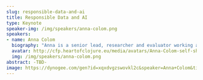 ```yaml
---
slug: responsible-data-and-ai
title: Responsible Data and AI
type: Keynote
speaker-img: /img/speakers/anna-colom.png
speakers:
- name: Anna Colom
  biography: "Anna is a senior lead, researcher and evaluator working at the intersections of digital technologies, democratic processes, justice and climate. She's currently active at The Data Tank, an organization championing a holistic approach to re-using data for the common good.\r\n\r\nBefore joining The Data Tank, she was the Public Participation and Research Lead at the Ada Lovelace Institute. Her role focused on ensuring public perspectives and experiences are embedded in Ada’s research in rigorous, inclusive and meaningful ways.\r\n\r\nPrior to joining Ada, Anna managed the research on democratic innovations at Democratic Society, including the evaluation of deliberative mini-publics across the European Union and the UK. She was Director of Innovations and Learning at Africa’s Voices Foundation and worked as a Senior Research Manager at BBC Media Action, working with teams across South Asia, and East and West Africa. Anna holds a PhD in Political Science from The Open University, where she has applied an intersectional lens to understanding how instant messaging mediates citizenship capabilities. She was formerly a journalist, documentary filmmaker and participatory video facilitator."
  avatar: http://cfp.heartofclojure.eu/media/avatars/Anna-Colom-self-shot-cropped-328x328_Y2TgoH7.png
  img: /img/speakers/anna-colom.png
abstract: -TBD-
image: https://dynogee.com/gen?id=xqxdvgzswovkl2c&speaker=Anna+Colom&title=Responsible+Data+and+AI&type=Keynote&img=https%3A//2024.heartofclojure.eu/img/speakers/anna-colom.png%3Fv%3D2
---
```

